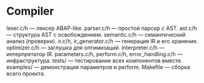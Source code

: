 # Compiler

lexer.c/h — лексер ABAP-like.
parser.c/h — простой парсер с AST.
ast.c/h — структура AST с освобождением.
semantic.c/h — семантический анализ (проверки).
ir.c/h, ir_generator.c/h — генерация IR и его хранение.
optimizer.c/h — заглушка для оптимизаций.
interpreter.c/h — интерпретатор IR.
parameters.c/h, perform.c/h, error_handling.c/h — инфраструктура.
tests/ — тестирование всех компонентов вместе.
examples/ — демонстрация параметров и perform.
Makefile — сборка всего проекта.
